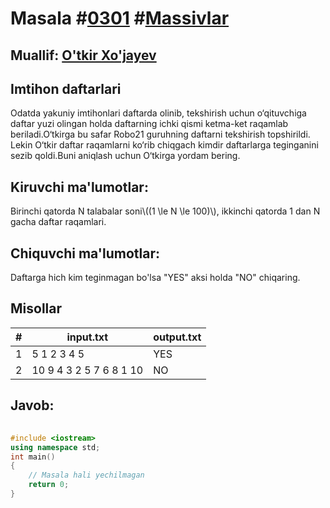 
<h1>Masala #<a href="https://robocontest.uz/tasks/0301">0301</a> #<a href="https://robocontest.uz/tasks?category=12">Massivlar</a></h1>
<h2> Muallif: <a href="https://robocontest.uz/profile/mensenvau">O'tkir Xo'jayev</a></h2>
<h2>Imtihon daftarlari</h2>
<p>Odatda yakuniy imtihonlari daftarda olinib, tekshirish uchun o‘qituvchiga daftar yuzi olingan holda daftarning ichki qismi ketma-ket raqamlab beriladi.O‘tkirga bu safar Robo21 guruhning daftarni tekshirish topshirildi. Lekin O‘tkir daftar raqamlarni ko‘rib chiqgach kimdir daftarlarga teginganini sezib qoldi.Buni aniqlash uchun O‘tkirga yordam bering.</p>
<h2>Kiruvchi ma'lumotlar:</h2>
<p>Birinchi qatorda N talabalar soni\((1 \le N \le 100)\), ikkinchi qatorda 1 dan N gacha daftar raqamlari.</p>
<h2>Chiquvchi ma'lumotlar:</h2>
<p>Daftarga hich kim teginmagan bo'lsa "YES" aksi holda "NO" chiqaring.</p>
<h2>Misollar</h2>
<table>
    <thead>
        <tr>
            <th>#</th>
            <th>input.txt</th>
            <th>output.txt</th>
        </tr>
    </thead>
    <tbody>
            <tr>
                <td>1</td>
                <td>5
1 2 3 4 5</td>
                <td>YES</td>
            </tr>
            <tr>
                <td>2</td>
                <td>10
9 4 3 2 5 7 6 8 1 10</td>
                <td>NO</td>
            </tr>
    </tbody>
    </table>
    
<h2>Javob:</h2>

######
```cpp
#include <iostream>
using namespace std;
int main()
{
    // Masala hali yechilmagan
    return 0;
}
```
